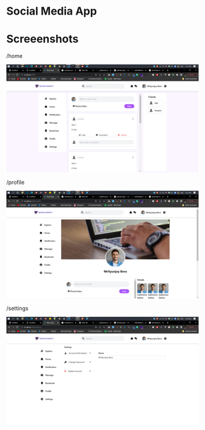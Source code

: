 # Social Media App

# Screeenshots

/home

![Alt text](/mvp2-ss1.png?raw=true "Optional Title")

/profile

![Alt text](/mvp2-ss2.png?raw=true "Optional Title")

/settings

![Alt text](/mvp2-ss3.png?raw=true "Optional Title")

